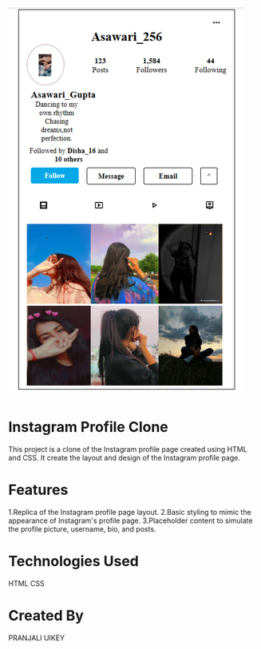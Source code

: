 <img src= "image\profilepage.png">

# Instagram Profile Clone
This project is a clone of the Instagram profile page created using HTML and CSS. It create the layout and design of the Instagram profile page.

# Features
1.Replica of the Instagram profile page layout.
2.Basic styling to mimic the appearance of Instagram's profile page.
3.Placeholder content to simulate the profile picture, username, bio, and posts.

# Technologies Used
HTML
CSS

# Created By
PRANJALI UIKEY